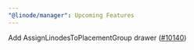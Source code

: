 ```yaml
---
"@linode/manager": Upcoming Features
---
```


Add AssignLinodesToPlacementGroup drawer ([#10140](https://github.com/linode/manager/pull/10140))
